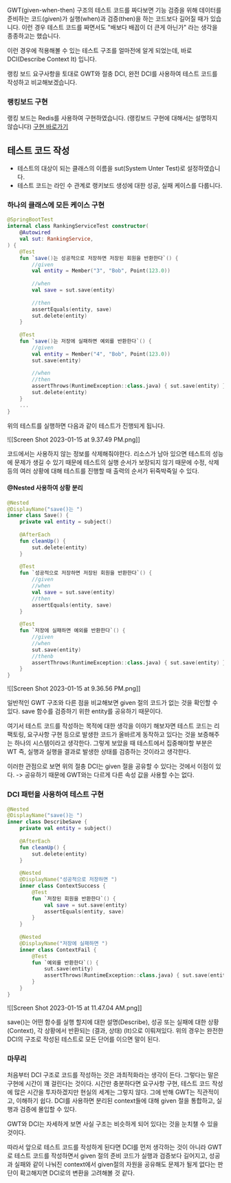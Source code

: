 GWT(given-when-then) 구조의 테스트 코드를 짜다보면 기능 검증을 위해 데이터를 준비하는 코드(given)가 실행(when)과 검증(then)을 하는 코드보다 길어질 때가 있습니다. 이런 경우 테스트 코드를 짜면서도 "배보다 배꼽이 더 큰게 아닌가" 라는 생각을 종종하고는 했습니다.

이런 경우에 적용해볼 수 있는 테스트 구조를 얼마전에 알게 되었는데, 바로 DCI(Describe Context It) 입니다.

랭킹 보드 요구사항을 토대로 GWT와 절충 DCI, 완전 DCI를 사용하여 테스트 코드를 작성하고 비교해보겠습니다.

### 랭킹보드 구현
랭킹 보드는 Redis를 사용하여 구현하였습니다. (랭킹보드 구현에 대해서는 설명하지 않습니다) [구현 바로가기](https://github.com/bekurin/blog_and_study/blob/main/Kotiln/kotlin-redis/src/main/kotlin/core/kotlinredis/repository/RedisRanking.kt)

## 테스트 코드 작성
- 테스트의 대상이 되는 클래스의 이름을 sut(System Unter Test)로 설정하였습니다. 
- 테스트 코드는 라인 수 관계로 랭키보드 생성에 대한 성공, 실패 케이스를 다룹니다.

### 하나의 클래스에 모든 케이스 구현
```kotlin
@SpringBootTest     
internal class RankingServiceTest constructor(  
    @Autowired  
    val sut: RankingService,  
) {  
    @Test  
    fun `save()는 성공적으로 저장하면 저장된 회원을 반환한다`() {  
        //given  
        val entity = Member("3", "Bob", Point(123.0))  
  
        //when  
        val save = sut.save(entity)  
  
        //then  
        assertEquals(entity, save)  
        sut.delete(entity)
    }  
  
    @Test  
    fun `save()는 저장에 실패하면 예외를 반환한다`() {  
        //given  
        val entity = Member("4", "Bob", Point(123.0))  
        sut.save(entity)  
  
        //when  
        //then        
        assertThrows(RuntimeException::class.java) { sut.save(entity) }  
        sut.delete(entity)
    }
	...
}
```

위의 테스트를 실행하면 다음과 같이 테스트가 진행되게 됩니다.

![[Screen Shot 2023-01-15 at 9.37.49 PM.png]]

코드에서는 사용하지 않는 정보를 삭제해줘야한다. 리소스가 남아 있으면 테스트의 성능에 문제가 생길 수 있기 때문에
테스트의 실행 순서가 보장되지 않기 때문에 수정, 삭제 등의 여러 상황에 대해 테스트를 진행할 때 출력의 순서가 뒤죽박죽일 수 있다.

#### @Nested 사용하여 상황 분리
```kotlin
@Nested  
@DisplayName("save()는 ")  
inner class Save() {  
    private val entity = subject()  
  
    @AfterEach  
    fun cleanUp() {  
        sut.delete(entity)  
    }  
  
    @Test  
    fun `성공적으로 저장하면 저장된 회원을 반환한다`() {  
	    //given
	    //when
        val save = sut.save(entity)  
        //then
        assertEquals(entity, save)  
    }  
  
    @Test  
    fun `저장에 실패하면 예외를 반환한다`() {  
	    //given
	    //when
        sut.save(entity)  
        //thenb
        assertThrows(RuntimeException::class.java) { sut.save(entity) }  
    }  
}
```

![[Screen Shot 2023-01-15 at 9.36.56 PM.png]]

일반적인 GWT 구조와 다른 점을 비교해보면 given 절의 코드가 없는 것을 확인할 수 있다. save 함수를 검증하기 위한 entity를 공유하기 때문이다.

여기서 테스트 코드를 작성하는 목적에 대한 생각을 이야기 해보자면 테스트 코드는 리팩토링, 요구사항 구현 등으로 발생한 코드가 올바르게 동작하고 있다는 것을 보증해주는 하나의 시스템이라고 생각한다. 그렇게 보았을 때 테스트에서 집중해야할 부분은 WT 즉, 실행과 실행을 결과로 발생한 상태를 검증하는 것이라고 생각한다.

이러한 관점으로 보면 위의 절충 DCI는 given 절을 공유할 수 있다는 것에서 이점이 있다.
-> 공유하기 때문에 GWT와는 다르게 다른 속성 값을 사용할 수는 없다.

### DCI 패턴을 사용하여 테스트 구현
```kotlin
@Nested  
@DisplayName("save()는 ")  
inner class DescribeSave {  
    private val entity = subject()  
  
    @AfterEach  
    fun cleanUp() {  
        sut.delete(entity)  
    }  
  
    @Nested
    @DisplayName("성공적으로 저장하면 ")
    inner class ContextSuccess {  
        @Test  
        fun `저장된 회원을 반환한다`() {  
            val save = sut.save(entity)  
            assertEquals(entity, save)  
        }  
    }  
  
    @Nested  
    @DisplayName("저장에 실패하면 ")  
    inner class ContextFail {  
        @Test  
        fun `예외를 반환한다`() {  
            sut.save(entity)  
            assertThrows(RuntimeException::class.java) { sut.save(entity) }  
        }  
    }  
}
```
![[Screen Shot 2023-01-15 at 11.47.04 AM.png]]

save()는 어떤 함수를 실행 할지에 대한 설명(Describe), 성공 또는 실패에 대한 상황(Context), 각 상황에서 반환되는 (결과, 상태) (It)으로 이뤄져있다.
위의 경우는 완전한 DCI의 구조로 작성된 테스트로 모든 단어를 이으면 말이 된다.


### 마무리
처음부터 DCI 구조로 코드를 작성하는 것은 과최적화라는 생각이 든다. 그렇다는 말은 구현에 시간이 꽤 걸린다는 것이다. 시간만 충분하다면 요구사항 구현, 테스트 코드 작성에 많은 시간을 투자하겠지만 현실의 세계는 그렇지 않다.
그에 반해 GWT는 직관적이고, 이해하기 쉽다.
DCI를 사용하면 분리된 context들에 대해 given 절을 통합하고, 실행과 검증에 몰입할 수 있다.

GWT와 DCI는 자세하게 보면 사실 구조는 비슷하게 되어 있다는 것을 눈치챌 수 있을 것이다.

따라서 앞으로 테스트 코드를 작성하게 된다면 DCI를 먼저 생각하는 것이 아니라 GWT로 테스트 코드를 작성하면서 given 절의 준비 코드가 실행과 검증보다 길어지고, 성공과 실패와 같이 나눠진 context에서 given절의 자원을 공유해도 문제가 될게 없다는 판단이 확고해지면 DCI로의 변환을 고려해볼 것 같다.



